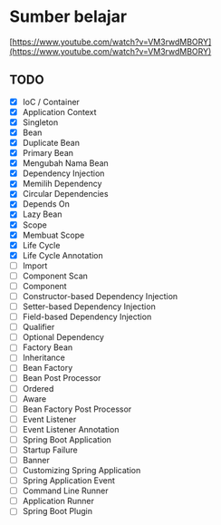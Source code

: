 # Sumber belajar

[https://www.youtube.com/watch?v=VM3rwdMBORY](https://www.youtube.com/watch?v=VM3rwdMBORY)

## TODO

- [x] IoC / Container
- [x] Application Context
- [x] Singleton
- [x] Bean
- [x] Duplicate Bean
- [x] Primary Bean
- [x] Mengubah Nama Bean
- [x] Dependency Injection
- [x] Memilih Dependency
- [x] Circular Dependencies
- [x] Depends On
- [x] Lazy Bean
- [x] Scope
- [x] Membuat Scope
- [x] Life Cycle
- [x] Life Cycle Annotation
- [ ] Import
- [ ] Component Scan
- [ ] Component
- [ ] Constructor-based Dependency Injection
- [ ] Setter-based Dependency Injection
- [ ] Field-based Dependency Injection
- [ ] Qualifier
- [ ] Optional Dependency
- [ ] Factory Bean
- [ ] Inheritance
- [ ] Bean Factory
- [ ] Bean Post Processor
- [ ] Ordered
- [ ] Aware
- [ ] Bean Factory Post Processor
- [ ] Event Listener
- [ ] Event Listener Annotation
- [ ] Spring Boot Application
- [ ] Startup Failure
- [ ] Banner
- [ ] Customizing Spring Application
- [ ] Spring Application Event
- [ ] Command Line Runner
- [ ] Application Runner
- [ ] Spring Boot Plugin
